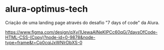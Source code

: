 # alura-optimus-tech
Criação de uma landing page através do desafio "7 days of code" da Alura.

https://www.figma.com/design/qXyi1UewaAlNeKlPCc60qG/7daysOfCode-HTML-CSS-(Copy)?node-id=0-9878&node-type=frame&t=Cp0cqjJxWNlrDbXS-0
